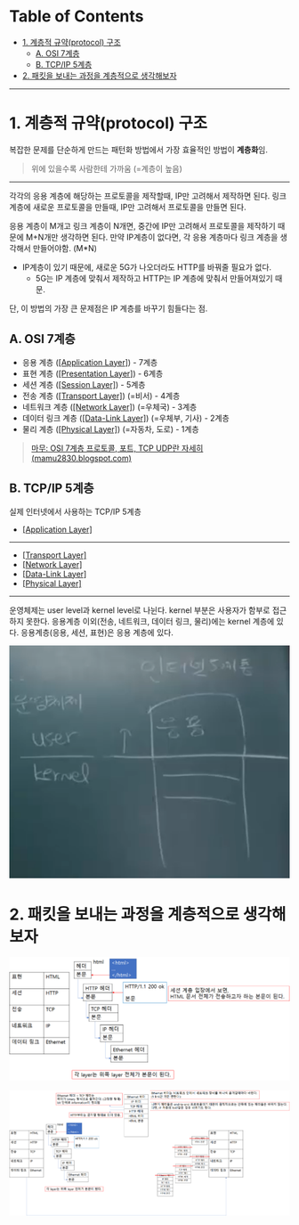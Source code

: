 # Table of Contents

- [1. 계층적 규약(protocol) 구조](#1-계층적-규약protocol-구조)
  - [A. OSI 7계층](#a-osi-7계층)
  - [B. TCP/IP 5계층](#b-tcpip-5계층)
- [2. 패킷을 보내는 과정을 계층적으로 생각해보자](#2-패킷을-보내는-과정을-계층적으로-생각해보자)

---

# 1. 계층적 규약(protocol) 구조

복잡한 문제를 단순하게 만드는 패턴화 방법에서 가장 효율적인 방법이 **계층화**임.

> 위에 있을수록 사람한테 가까움 (=계층이 높음)

---

각각의 응용 계층에 해당하는 프로토콜을 제작할때, IP만 고려해서 제작하면 된다.
링크 계층에 새로운 프로토콜을 만들때, IP만 고려해서 프로토콜을 만들면 된다.

응용 계층이 M개고 링크 계층이 N개면, 중간에 IP만 고려해서 프로토콜을 제작하기 때문에 M+N개만 생각하면 된다.
만약 IP계층이 없다면, 각 응용 계층마다 링크 계층을 생각해서 만들어야함. (M\*N)

- IP계층이 있기 때문에, 새로운 5G가 나오더라도 HTTP를 바꿔줄 필요가 없다.
	- 5G는 IP 계층에 맞춰서 제작하고 HTTP는 IP 계층에 맞춰서 만들어져있기 때문.

단, 이 방법의 가장 큰 문제점은 IP 계층를 바꾸기 힘들다는 점.

## A. OSI 7계층

- 응용 계층 ([[Application Layer]](http://github.com/mildsalmon/Study/blob/Network/Network/docs/Application%20Layer.md)) - 7계층
- 표현 계층 ([[Presentation Layer]](http://github.com/mildsalmon/Study/blob/Network/Network/docs/Presentation%20Layer.md)) - 6계층
- 세션 계층 ([[Session Layer]](http://github.com/mildsalmon/Study/blob/Network/Network/docs/Session%20Layer.md)) - 5계층
- 전송 계층 ([[Transport Layer]](http://github.com/mildsalmon/Study/blob/Network/Network/docs/Transport%20Layer.md)) (=비서) - 4계층
- 네트워크 계층 ([[Network Layer]](http://github.com/mildsalmon/Study/blob/Network/Network/docs/Network%20Layer.md)) (=우체국) - 3계층
- 데이터 링크 계층 ([[Data-Link Layer]](http://github.com/mildsalmon/Study/blob/Network/Network/docs/Data-Link%20Layer.md)) (=우체부, 기사) - 2계층
- 물리 계층 ([[Physical Layer]](http://github.com/mildsalmon/Study/blob/Network/Network/docs/Physical%20Layer.md)) (=자동차, 도로) - 1계층

> [마무: OSI 7계층 프로토콜, 포트, TCP UDP란 자세히 (mamu2830.blogspot.com)](https://mamu2830.blogspot.com/2020/06/osi-7.html)

## B. TCP/IP 5계층

실제 인터넷에서 사용하는 TCP/IP 5계층

- [[Application Layer]](http://github.com/mildsalmon/Study/blob/Network/Network/docs/Application%20Layer.md)

---

- [[Transport Layer]](http://github.com/mildsalmon/Study/blob/Network/Network/docs/Transport%20Layer.md)
- [[Network Layer]](http://github.com/mildsalmon/Study/blob/Network/Network/docs/Network%20Layer.md)
- [[Data-Link Layer]](http://github.com/mildsalmon/Study/blob/Network/Network/docs/Data-Link%20Layer.md)
- [[Physical Layer]](http://github.com/mildsalmon/Study/blob/Network/Network/docs/Physical%20Layer.md)

---

운영체제는 user level과 kernel level로 나뉜다.
kernel 부분은 사용자가 함부로 접근하지 못한다.
응용계층 이외(전송, 네트워크, 데이터 링크, 물리)에는 kernel 계층에 있다.
응용계층(응용, 세션, 표현)은 응용 계층에 있다.

![](/bin/Network_image/network_4_11.png)

# 2. 패킷을 보내는 과정을 계층적으로 생각해보자

![](/bin/Network_image/network_7_10.png)

![](/bin/Network_image/network_7_11.png)
